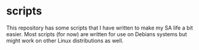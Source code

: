 # scripts
This repository has some scripts that I have written to make my SA life a bit easier.
Most scripts (for now) are written for use on Debians systems but might work on other Linux distributions as well. 

